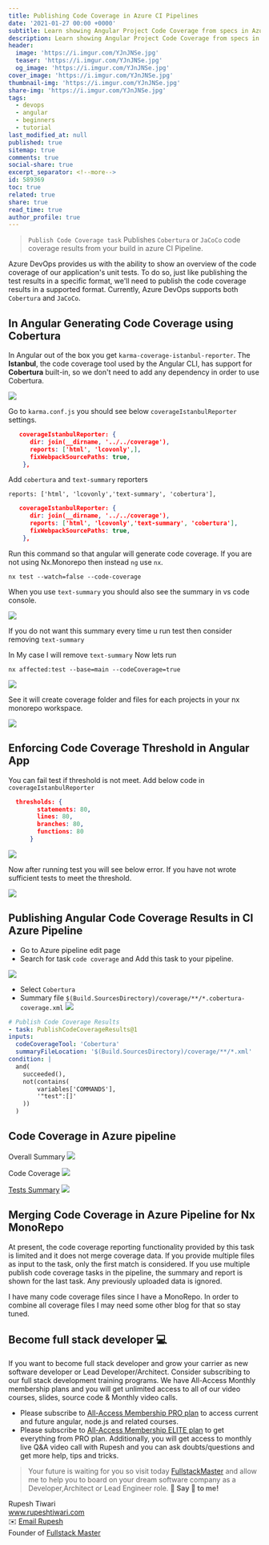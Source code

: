 ```yaml
---
title: Publishing Code Coverage in Azure CI Pipelines
date: '2021-01-27 00:00 +0000'
subtitle: Learn showing Angular Project Code Coverage from specs in Azure CI pipeline
description: Learn showing Angular Project Code Coverage from specs in Azure CI pipeline
header:
  image: 'https://i.imgur.com/YJnJNSe.jpg'
  teaser: 'https://i.imgur.com/YJnJNSe.jpg'
  og_image: 'https://i.imgur.com/YJnJNSe.jpg'
cover_image: 'https://i.imgur.com/YJnJNSe.jpg'
thumbnail-img: 'https://i.imgur.com/YJnJNSe.jpg'
share-img: 'https://i.imgur.com/YJnJNSe.jpg'
tags:
  - devops
  - angular
  - beginners
  - tutorial
last_modified_at: null
published: true
sitemap: true
comments: true
social-share: true
excerpt_separator: <!--more-->
id: 589369
toc: true
related: true
share: true
read_time: true
author_profile: true
---
```


> `Publish Code Coverage task` Publishes `Cobertura` or `JaCoCo` code coverage
> results from your build in azure CI Pipeline.

Azure DevOps provides us with the ability to show an overview of the code
coverage of our application's unit tests. To do so, just like publishing the
test results in a specific format, we'll need to publish the code coverage
results in a supported format. Currently, Azure DevOps supports both `Cobertura`
and `JaCoCo`.

## In Angular Generating Code Coverage using Cobertura

In Angular out of the box you get `karma-coverage-istanbul-reporter`. The
**Istanbul**, the code coverage tool used by the Angular CLI, has support for
**Cobertura** built-in, so we don't need to add any dependency in order to use
Cobertura.

![](https://i.imgur.com/8DX15qu.png)

Go to `karma.conf.js` you should see below `coverageIstanbulReporter` settings.

```json
   coverageIstanbulReporter: {
      dir: join(__dirname, '../../coverage'),
      reports: ['html', 'lcovonly',],
      fixWebpackSourcePaths: true,
    },
```

Add `cobertura` and `text-summary` reporters

`reports: ['html', 'lcovonly','text-summary', 'cobertura'],`

```json
   coverageIstanbulReporter: {
      dir: join(__dirname, '../../coverage'),
      reports: ['html', 'lcovonly','text-summary', 'cobertura'],
      fixWebpackSourcePaths: true,
    },
```

Run this command so that angular will generate code coverage. If you are not
using Nx.Monorepo then instead `ng` use `nx`.

`nx test --watch=false --code-coverage`

When you use `text-summary` you should also see the summary in vs code console.

![](https://i.imgur.com/yzKXEqD.png)

If you do not want this summary every time u run test then consider removing
`text-summary`

In My case I will remove `text-summary` Now lets run

`nx affected:test --base=main --codeCoverage=true`

![](https://i.imgur.com/koGT0XK.png)

See it will create coverage folder and files for each projects in your nx
monorepo workspace.

![](https://i.imgur.com/wmlK2yR.png)

## Enforcing Code Coverage Threshold in Angular App

You can fail test if threshold is not meet. Add below code in
`coverageIstanbulReporter`

```json
  thresholds: {
        statements: 80,
        lines: 80,
        branches: 80,
        functions: 80
      }
```

![](https://i.imgur.com/q1Uu6Zv.png)

Now after running test you will see below error. If you have not wrote
sufficient tests to meet the threshold.

![](https://i.imgur.com/h9IhFNM.png)

## Publishing Angular Code Coverage Results in CI Azure Pipeline

- Go to Azure pipeline edit page
- Search for task `code coverage` and Add this task to your pipeline.

![](https://i.imgur.com/LAbXQiw.png)

- Select `Cobertura`
- Summary file `$(Build.SourcesDirectory)/coverage/**/*.cobertura-coverage.xml`
  ![](https://i.imgur.com/jbax5hT.png)

```yaml
# Publish Code Coverage Results
- task: PublishCodeCoverageResults@1
inputs:
  codeCoverageTool: 'Cobertura'
  summaryFileLocation: '$(Build.SourcesDirectory)/coverage/**/*.xml'
condition: |
  and(
    succeeded(),
    not(contains(
        variables['COMMANDS'],
        '"test":[]'
    ))
  )
```

## Code Coverage in Azure pipeline

Overall Summary ![](https://i.imgur.com/LDdThYR.png)

Code Coverage ![](https://i.imgur.com/L7prbkw.png)

[Tests Summary](https://hackmd.io/ChTI9iFXQXGdlQAWrcqrKA)
![](https://i.imgur.com/hdinDdg.png)

## Merging Code Coverage in Azure Pipeline for Nx MonoRepo

At present, the code coverage reporting functionality provided by this task is
limited and it does not merge coverage data. If you provide multiple files as
input to the task, only the first match is considered. If you use multiple
publish code coverage tasks in the pipeline, the summary and report is shown for
the last task. Any previously uploaded data is ignored.

I have many code coverage files since I have a MonoRepo. In order to combine all
coverage files I may need some other blog for that so stay tuned.

## Become full stack developer 💻

If you want to become full stack developer and grow your carrier as new software
developer or Lead Developer/Architect. Consider subscribing to our full stack
development training programs. We have All-Access Monthly membership plans and
you will get unlimited access to all of our video courses, slides, source code &
Monthly video calls.

- Please subscribe to
  [All-Access Membership PRO plan](https://www.fullstackmaster.net/pro) to
  access current and future angular, node.js and related courses.
- Please subscribe to
  [All-Access Membership ELITE plan](https://www.fullstackmaster.net/elite) to
  get everything from PRO plan. Additionally, you will get access to monthly
  live Q&A video call with Rupesh and you can ask doubts/questions and get more
  help, tips and tricks.

> Your future is waiting for you so visit today
> [FullstackMaster](www.fullstackmaster.net) and allow me to help you to board
> on your dream software company as a Developer,Architect or Lead Engineer role.
> **💖 Say 👋 to me!**

<div> 
Rupesh Tiwari </div><div>
<a href="https://www.rupeshtiwari.com"> www.rupeshtiwari.com</a> </div><div>
✉️ <a href="mailto:rupesh.tiwari.info@gmail.com?subject=Hi"> Email Rupesh</a> </div><div>
Founder of <a href="https://www.fullstackmaster.net"> Fullstack Master</a></div><div>
</div>

